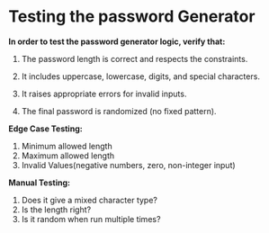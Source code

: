 # Testing the password Generator

**In order to test the password generator logic, verify that:**

1. The password length is correct and respects the constraints.

2. It includes uppercase, lowercase, digits, and special characters.

3. It raises appropriate errors for invalid inputs.

4. The final password is randomized (no fixed pattern).  

**Edge Case Testing:**

1. Minimum allowed length
2. Maximum allowed length
3. Invalid Values(negative numbers, zero, non-integer input)

**Manual Testing:**

1. Does it give a mixed character type?
2. Is the length right?
3. Is it random when run multiple times?
